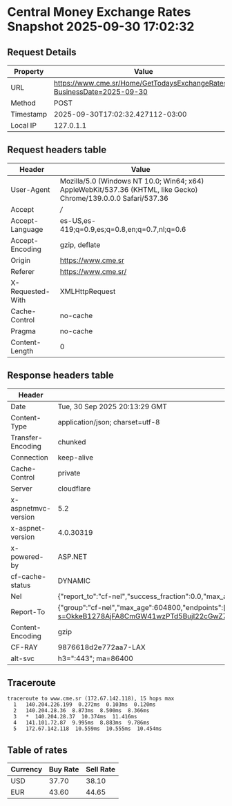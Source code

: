 # Central Money Exchange Rates Snapshot 2025-09-30 17:02:32
## Request Details

| Property | Value |
|----------|-------|
| URL | https://www.cme.sr/Home/GetTodaysExchangeRates/?BusinessDate=2025-09-30 |
| Method | POST |
| Timestamp | 2025-09-30T17:02:32.427112-03:00 |
| Local IP | 127.0.1.1 |
    
## Request headers table

| Header | Value |
|--------|-------|
| User-Agent | Mozilla/5.0 (Windows NT 10.0; Win64; x64) AppleWebKit/537.36 (KHTML, like Gecko) Chrome/139.0.0.0 Safari/537.36 |
| Accept | */* |
| Accept-Language | es-US,es-419;q=0.9,es;q=0.8,en;q=0.7,nl;q=0.6 |
| Accept-Encoding | gzip, deflate |
| Origin | https://www.cme.sr |
| Referer | https://www.cme.sr/ |
| X-Requested-With | XMLHttpRequest |
| Cache-Control | no-cache |
| Pragma | no-cache |
| Content-Length | 0 |

    
## Response headers table
| Header | Value |
|--------|-------|
| Date | Tue, 30 Sep 2025 20:13:29 GMT |
| Content-Type | application/json; charset=utf-8 |
| Transfer-Encoding | chunked |
| Connection | keep-alive |
| Cache-Control | private |
| Server | cloudflare |
| x-aspnetmvc-version | 5.2 |
| x-aspnet-version | 4.0.30319 |
| x-powered-by | ASP.NET |
| cf-cache-status | DYNAMIC |
| Nel | {"report_to":"cf-nel","success_fraction":0.0,"max_age":604800} |
| Report-To | {"group":"cf-nel","max_age":604800,"endpoints":[{"url":"https://a.nel.cloudflare.com/report/v4?s=OkkeB1278AjFA8CmGW41wzPTd5BujI22cGwZ7ZKApKtbLBI7GVllaZy10WZGvmH4W7Sz6z2rXKiQLN%2FQcMhiEBaAOs6gKxkAeQk%3D"}]} |
| Content-Encoding | gzip |
| CF-RAY | 9876618d2e772aa7-LAX |
| alt-svc | h3=":443"; ma=86400 |

## Traceroute 

```
traceroute to www.cme.sr (172.67.142.118), 15 hops max
  1   140.204.226.199  0.272ms  0.103ms  0.120ms 
  2   140.204.28.36  8.873ms  8.500ms  8.366ms 
  3   *  140.204.28.37  10.374ms  11.416ms 
  4   141.101.72.87  9.995ms  8.883ms  9.786ms 
  5   172.67.142.118  10.559ms  10.555ms  10.454ms 

```


## Table of rates

| Currency | Buy Rate | Sell Rate |
|----------|----------|-----------|
| USD | 37.70 | 38.10 |
| EUR | 43.60 | 44.65 |
